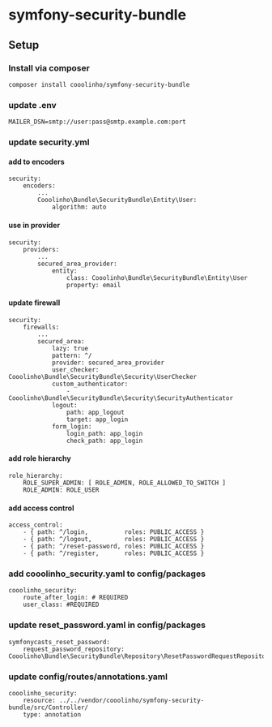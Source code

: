 # symfony-security-bundle

## Setup

### Install via composer

``
composer install cooolinho/symfony-security-bundle
``

### update .env

    MAILER_DSN=smtp://user:pass@smtp.example.com:port

### update security.yml

#### add to encoders

    security:
        encoders:
            ...
            Cooolinho\Bundle\SecurityBundle\Entity\User:
                algorithm: auto

#### use in provider

    security:
        providers:
            ...
            secured_area_provider:
                entity:
                    class: Cooolinho\Bundle\SecurityBundle\Entity\User
                    property: email

#### update firewall

    security:
        firewalls:
            ...
            secured_area:
                lazy: true
                pattern: ^/
                provider: secured_area_provider
                user_checker: Cooolinho\Bundle\SecurityBundle\Security\UserChecker
                custom_authenticator:
                    - Cooolinho\Bundle\SecurityBundle\Security\SecurityAuthenticator
                logout:
                    path: app_logout
                    target: app_login
                form_login:
                    login_path: app_login
                    check_path: app_login

#### add role hierarchy

    role_hierarchy:
        ROLE_SUPER_ADMIN: [ ROLE_ADMIN, ROLE_ALLOWED_TO_SWITCH ]
        ROLE_ADMIN: ROLE_USER

#### add access control

    access_control:
        - { path: ^/login,          roles: PUBLIC_ACCESS }
        - { path: ^/logout,         roles: PUBLIC_ACCESS }
        - { path: ^/reset-password, roles: PUBLIC_ACCESS }
        - { path: ^/register,       roles: PUBLIC_ACCESS }

### add cooolinho_security.yaml to config/packages

    cooolinho_security:
        route_after_login: # REQUIRED
        user_class: #REQUIRED

### update reset_password.yaml in config/packages

    symfonycasts_reset_password:
        request_password_repository: Cooolinho\Bundle\SecurityBundle\Repository\ResetPasswordRequestRepository

### update config/routes/annotations.yaml

    cooolinho_security:
        resource: ../../vendor/cooolinho/symfony-security-bundle/src/Controller/
        type: annotation
